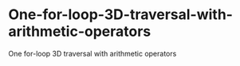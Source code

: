 # One-for-loop-3D-traversal-with-arithmetic-operators
One for-loop 3D traversal with arithmetic operators
